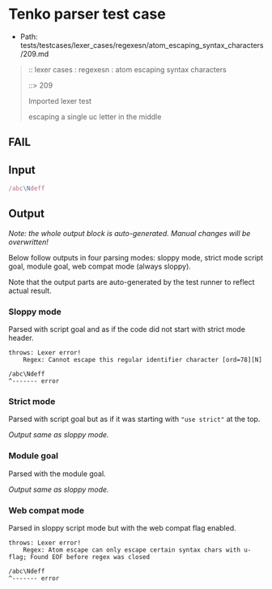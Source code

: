 # Tenko parser test case

- Path: tests/testcases/lexer_cases/regexesn/atom_escaping_syntax_characters/209.md

> :: lexer cases : regexesn : atom escaping syntax characters
>
> ::> 209
>
> Imported lexer test
>
> escaping a single uc letter in the middle

## FAIL

## Input

`````js
/abc\Ndeff
`````

## Output

_Note: the whole output block is auto-generated. Manual changes will be overwritten!_

Below follow outputs in four parsing modes: sloppy mode, strict mode script goal, module goal, web compat mode (always sloppy).

Note that the output parts are auto-generated by the test runner to reflect actual result.

### Sloppy mode

Parsed with script goal and as if the code did not start with strict mode header.

`````
throws: Lexer error!
    Regex: Cannot escape this regular identifier character [ord=78][N]

/abc\Ndeff
^------- error
`````

### Strict mode

Parsed with script goal but as if it was starting with `"use strict"` at the top.

_Output same as sloppy mode._

### Module goal

Parsed with the module goal.

_Output same as sloppy mode._

### Web compat mode

Parsed in sloppy script mode but with the web compat flag enabled.

`````
throws: Lexer error!
    Regex: Atom escape can only escape certain syntax chars with u-flag; Found EOF before regex was closed

/abc\Ndeff
^------- error
`````

